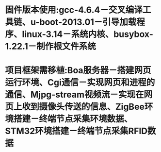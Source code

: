 # 固件版本使用:gcc-4.6.4－交叉编译工具链、u-boot-2013.01－引导加载程序、linux-3.14－系统内核、busybox-1.22.1－制作根文件系统
# 项目框架需移植:Boa服务器－搭建网页运行环境、Cgi通信－实现网页和进程的通信、Mjpg-stream视频流－实现在网页上收到摄像头传送的信息、ZigBee环境搭建－终端节点采集环境数据、STM32环境搭建－终端节点采集RFID数据
